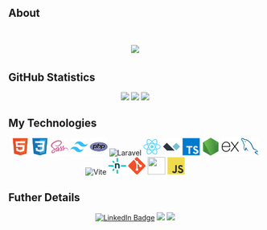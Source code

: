 ## About

<h1 align="center">
 <a href="https://git.io/typing-svg">
  <img src="https://readme-typing-svg.herokuapp.com/?font=Arial&size=30&center=true&vCenter=true&width=500&height=50&duration=5000&lines=+Hello+there!+My+name+is+Tristan;+I+am+a+web+developer+:);&color=%237aa2f7;" />
 </a>
</h1>

## GitHub Statistics
<div align="center">
<img src="https://github-readme-streak-stats.herokuapp.com/?user=THG20203&theme=tokyonight&count_private=true&show_icons=true" height="170px" />
    <img src="https://github-readme-stats.vercel.app/api/top-langs/?username=THG20203&theme=tokyonight&show_icons=true&hide_border=true&layout=compact" height="170px" />
    <img src="https://github-readme-stats.vercel.app/api?username=THG20203&theme=tokyonight&show_icons=true&hide_border=true&count_private=true" height="170px" />


</div>

## My Technologies
<div align="center">
    <img src="https://raw.githubusercontent.com/devicons/devicon/master/icons/html5/html5-original.svg" alt="HTML5" width="35" height="35">
    <img src="https://raw.githubusercontent.com/devicons/devicon/master/icons/css3/css3-original.svg" alt="CSS3" width="35" height="35">
    <img src="https://raw.githubusercontent.com/devicons/devicon/master/icons/sass/sass-original.svg" alt="SCSS" width="35" height="35">
    <img src="https://raw.githubusercontent.com/devicons/devicon/master/icons/tailwindcss/tailwindcss-original.svg" alt="Tailwind CSS" width="35" height="35">
    <img src="https://raw.githubusercontent.com/devicons/devicon/master/icons/php/php-original.svg" alt="PHP" width="35" height="35">
    <img src="https://raw.githubusercontent.com/laravel/art/master/logo-lockup/5%20SVG/2%20CMYK/1%20Full%20Color/laravel-logolockup-cmyk-red.svg" alt="Laravel" width="100" height="35">
    <img src="https://raw.githubusercontent.com/devicons/devicon/master/icons/react/react-original.svg" alt="React.js" width="35" height="35">
    <img src="https://raw.githubusercontent.com/devicons/devicon/master/icons/alpinejs/alpinejs-original.svg" alt="Alpine.js" width="35" height="35">
    <img src="https://raw.githubusercontent.com/devicons/devicon/master/icons/typescript/typescript-original.svg" alt="TypeScript" width="35" height="35">
    <img src="https://raw.githubusercontent.com/devicons/devicon/master/icons/nodejs/nodejs-original.svg" alt="Node.js" width="35" height="35">
    <img src="https://raw.githubusercontent.com/devicons/devicon/master/icons/express/express-original.svg" alt="Express.js" width="35" height="35">
    <img src="https://raw.githubusercontent.com/devicons/devicon/master/icons/mysql/mysql-original.svg" alt="MySQL" width="35" height="35">
    <img src="https://vitejs.dev/logo.svg" alt="Vite" width="35" height="35">
    <img src="https://raw.githubusercontent.com/devicons/devicon/master/icons/netlify/netlify-original.svg" alt="Netlify" width="35" height="35">
    <img src="https://raw.githubusercontent.com/devicons/devicon/master/icons/git/git-original.svg" alt="Git" width="35" height="35">
    <img src="https://camo.githubusercontent.com/e245c978ad271d30dcbfa637b0aad42d3532c5fa467a778e01c2210ed6c5ef81/68747470733a2f2f63646e2e6a7364656c6976722e6e65742f67682f64657669636f6e732f64657669636f6e2f69636f6e732f6769746875622f6769746875622d6f726967696e616c2e737667" width="35" height="35">
    <img src="https://raw.githubusercontent.com/devicons/devicon/master/icons/javascript/javascript-original.svg" alt="JavaScript" width="35" height="35">
</div>


## Futher Details

<div align="center">
  <a href="https://www.linkedin.com/in/tristan-griffiths-4a0352294/"><img src="https://img.shields.io/badge/LinkedIn-blue?style=for-the-badge&logo=linkedin&logoColor=white" alt="LinkedIn Badge" height="30px" /></a> <a href="mailto:tristanhgriffiths8@yahoo.com"><img src="https://img.shields.io/badge/Email-tristanhgriffiths8@yahoo.com-critical?style=for-the-badge" height="30px"></a> <img src="https://img.shields.io/github/followers/THG20203?style=for-the-badge" height="30px" />

</div>


</div>





